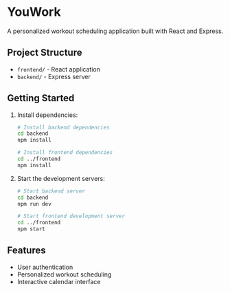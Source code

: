 # YouWork

A personalized workout scheduling application built with React and Express.

## Project Structure

- `frontend/` - React application
- `backend/` - Express server

## Getting Started

1. Install dependencies:
   ```bash
   # Install backend dependencies
   cd backend
   npm install

   # Install frontend dependencies
   cd ../frontend
   npm install
   ```

2. Start the development servers:
   ```bash
   # Start backend server
   cd backend
   npm run dev

   # Start frontend development server
   cd ../frontend
   npm start
   ```

## Features

- User authentication
- Personalized workout scheduling
- Interactive calendar interface